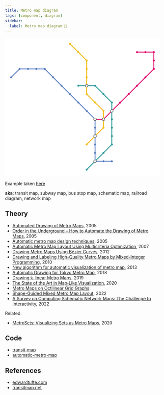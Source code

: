 ```yaml
---
title: Metro map diagram
tags: [component, diagram]
sidebar:
  label: Metro map diagram 🚷
---
```


![Lisboa subway map](./metro-map-diagram/lisboa.output.svg)

Example taken [here](https://github.com/juliuste/transit-map/)

**aka**: transit map, subway map, bus stop map, schematic map, railroad diagram, network map

## Theory

- [Automated Drawing of Metro Maps](https://i11www.iti.kit.edu/extra/publications/n-admm-05da.pdf), 2005
- [Order in the Underground – How to Automate the Drawing of Metro Maps](https://www1.pub.informatik.uni-wuerzburg.de/pub/wolff/slides/nw-mipdh-06-slides.pdf), 2005
- [Automatic metro map design techniques](https://icaci.org/files/documents/ICC_proceedings/ICC2005/htm/pdf/oral/TEMA3/Session%205/JONATHAN%20M.%20STOTT.pdf), 2005
- [Automatic Metro Map Layout Using Multicriteria Optimization](https://core.ac.uk/download/pdf/10635852.pdf), 2007
- [Drawing Metro Maps Using Bézier Curves](https://link.springer.com/chapter/10.1007/978-3-642-36763-2_41), 2012
- [Drawing and Labeling High-Quality Metro Maps by Mixed-Integer Programming](https://www1.pub.informatik.uni-wuerzburg.de/pub/wolff/pub/nw-dlhqm-10.pdf), 2010
- [New algorithm for automatic visualization of metro map](https://ijcsi.org/papers/IJCSI-10-4-2-225-229.pdf), 2013
- [Automatic Drawing for Tokyo Metro Map](https://conference.imp.fu-berlin.de/eurocg18/download/paper_62.pdf), 2018
- [Drawing k-linear Metro Maps](https://www.ac.tuwien.ac.at/files/pub/smw19-paper-6.pdf), 2019
- [The State of the Art in Map‐Like Visualization](https://www.researchgate.net/publication/343051883_The_State_of_the_Art_in_Map-Like_Visualization), 2020
- [Metro Maps on Octilinear Grid Graphs](https://www.researchgate.net/publication/343051484_Metro_Maps_on_Octilinear_Grid_Graphs)
- [Shape-Guided Mixed Metro Map Layout](https://arxiv.org/pdf/2208.14261.pdf), 2022
- [A Survey on Computing Schematic Network Maps: The Challenge to Interactivity](https://arxiv.org/pdf/2208.07301.pdf), 2022

Related:

- [MetroSets: Visualizing Sets as Metro Maps](https://arxiv.org/abs/2008.09367), 2020

## Code

- [transit-map](https://github.com/juliuste/transit-map)
- [automatic-metro-map](https://github.com/gipong/automatic-metro-map)

## References

- [edwardtufte.com](https://www.edwardtufte.com/bboard/q-and-a-fetch-msg?msg_id=00005W)
- [transitmap.net](https://transitmap.net/)
